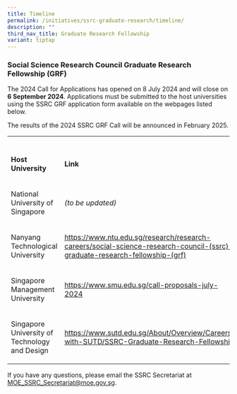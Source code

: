 ```yaml
---
title: Timeline
permalink: /initiatives/ssrc-graduate-research/timeline/
description: ""
third_nav_title: Graduate Research Fellowship
variant: tiptap
---
```

<h3><strong>Social Science Research Council Graduate Research Fellowship (GRF)</strong></h3>
<p>The 2024 Call for Applications has opened on 8 July 2024 and will close
on <strong>6 September 2024</strong>. Applications must be submitted to
the host universities using the SSRC GRF application form available on
the webpages listed below.</p>
<p>The results of the 2024 SSRC GRF Call will be announced in February 2025.</p>
<table style="minWidth: 50px">
<colgroup>
<col>
<col>
</colgroup>
<tbody>
<tr>
<th rowspan="1" colspan="1">
<p></p>
</th>
<th rowspan="1" colspan="1">
<p></p>
</th>
</tr>
<tr>
<td rowspan="1" colspan="1">
<p><strong>Host University</strong>
</p>
</td>
<td rowspan="1" colspan="1">
<p><strong>Link</strong>
</p>
</td>
</tr>
<tr>
<td rowspan="1" colspan="1">
<p>National University of Singapore</p>
</td>
<td rowspan="1" colspan="1">
<p><em>(to be updated)</em>
</p>
</td>
</tr>
<tr>
<td rowspan="1" colspan="1">
<p>Nanyang Technological University</p>
</td>
<td rowspan="1" colspan="1">
<p><a href="https://www.ntu.edu.sg/research/research-careers/social-science-research-council-(ssrc)-graduate-research-fellowship-(grf)" rel="noopener noreferrer nofollow" target="_blank">https://www.ntu.edu.sg/research/research-careers/social-science-research-council-(ssrc)-graduate-research-fellowship-(grf)</a>
</p>
</td>
</tr>
<tr>
<td rowspan="1" colspan="1">
<p>Singapore Management University</p>
</td>
<td rowspan="1" colspan="1">
<p><a href="https://www.smu.edu.sg/call-proposals-july-2024" rel="noopener noreferrer nofollow" target="_blank">https://www.smu.edu.sg/call-proposals-july-2024</a>
</p>
</td>
</tr>
<tr>
<td rowspan="1" colspan="1">
<p>Singapore University of Technology and Design</p>
</td>
<td rowspan="1" colspan="1">
<p><a href="https://www.sutd.edu.sg/About/Overview/Careers-with-SUTD/SSRC-Graduate-Research-Fellowship" rel="noopener noreferrer nofollow" target="_blank">https://www.sutd.edu.sg/About/Overview/Careers-with-SUTD/SSRC-Graduate-Research-Fellowship</a>
</p>
</td>
</tr>
</tbody>
</table>
<p>If you have any questions, please email the SSRC Secretariat at&nbsp;
<a href="mailto:MOE_SSRC_Secretariat@moe.gov.sg" rel="noopener noreferrer nofollow" target="_blank">MOE_SSRC_Secretariat@moe.gov.sg</a>.</p>